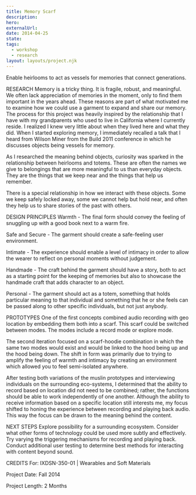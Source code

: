 ```yaml
---
title: Memory Scarf
description:
hero:
externalUrl:
date: 2014-04-25
state:
tags:
  - workshop
  - research
layout: layouts/project.njk
---
```


Enable heirlooms to act as vessels for memories that connect generations.

RESEARCH
Memory is a tricky thing. It is fragile, robust, and meaningful. We often lack appreciation of memories in the moment, only to find them important in the years ahead. These reasons are part of what motivated me to examine how we could use a garment to expand and share our memory. The process for this project was heavily inspired by the relationship that I have with my grandparents who used to live in California where I currently reside. I realized I knew very little about when they lived here and what they did. When I started exploring memory, I immediately recalled a talk that I heard from Wilson Miner from the Build 2011 conference in which he discusses objects being vessels for memory.

As I researched the meaning behind objects, curiosity was sparked in the relationship between heirlooms and totems. These are often the names we give to belongings that are more meaningful to us than everyday objects. They are the things that we keep near and the things that help us remember.

There is a special relationship in how we interact with these objects. Some we keep safely locked away, some we cannot help but hold near, and often they help us to share stories of the past with others.

DESIGN PRINCIPLES
Warmth - The final form should convey the feeling of snuggling up with a good book next to a warm fire.

Safe and Secure - The garment should create a safe-feeling user environment.

Intimate - The experience should enable a level of intimacy in order to allow the wearer to reflect on personal moments without judgement.

Handmade - The craft behind the garment should have a story, both to act as a starting point for the keeping of memories but also to showcase the handmade craft that adds character to an object.

Personal - The garment should act as a totem, something that holds particular meaning to that individual and something that he or she feels can be passed along to other specific individuals, but not just anybody.

PROTOTYPES
One of the first concepts combined audio recording with geo location by embedding them both into a scarf. This scarf could be switched between modes. The modes include a record mode or explore mode.

The second iteration focused on a scarf-hoodie combination in which the same two modes would exist and would be linked to the hood being up and the hood being down. The shift in form was primarily due to trying to amplify the feeling of warmth and intimacy by creating an environment which allowed you to feel semi-isolated anywhere.

After testing both variations of the muslin prototypes and interviewing individuals on the surrounding eco-systems, I determined that the ability to record based on location did not need to be combined; rather, the functions should be able to work independently of one another. Although the ability to receive information based on a specific location still interests me, my focus shifted to honing the experience between recording and playing back audio. This way the focus can be drawn to the meaning behind the content.

NEXT STEPS
Explore possibility for a surrounding ecosystem.
Consider what other forms of technology could be used more subtly and effectively.
Try varying the triggering mechanisms for recording and playing back.
Conduct additional user testing to determine best methods for interacting with content beyond sound.

CREDITS
For: IXDSN-350-01 | Wearables and Soft Materials

Project Date: Fall 2014

Project Length: 2 Months
